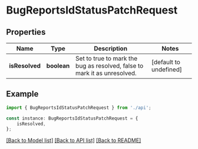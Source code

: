 # BugReportsIdStatusPatchRequest


## Properties

Name | Type | Description | Notes
------------ | ------------- | ------------- | -------------
**isResolved** | **boolean** | Set to true to mark the bug as resolved, false to mark it as unresolved. | [default to undefined]

## Example

```typescript
import { BugReportsIdStatusPatchRequest } from './api';

const instance: BugReportsIdStatusPatchRequest = {
    isResolved,
};
```

[[Back to Model list]](../README.md#documentation-for-models) [[Back to API list]](../README.md#documentation-for-api-endpoints) [[Back to README]](../README.md)
